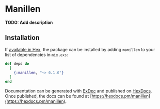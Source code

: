 # Manillen

**TODO: Add description**

## Installation

If [available in Hex](https://hex.pm/docs/publish), the package can be installed
by adding `manillen` to your list of dependencies in `mix.exs`:

```elixir
def deps do
  [
    {:manillen, "~> 0.1.0"}
  ]
end
```

Documentation can be generated with [ExDoc](https://github.com/elixir-lang/ex_doc)
and published on [HexDocs](https://hexdocs.pm). Once published, the docs can
be found at [https://hexdocs.pm/manillen](https://hexdocs.pm/manillen).

